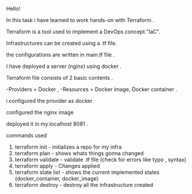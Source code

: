 Hello!

In this task i have learned to work hands-on with Terraform .  

Terraform is a tool used to implement a DevOps concept "IaC". 

Infrastructures can be created using a .tf file. 

the configurations are written in main.tf file .

I have deployed a server (nginx) using docker . 

Terraform file consists of 2 basic contents . 

-Providers = Docker , 
-Resources = Docker image, Docker container . 

i configured the provider as docker 

configured the nginx image
 
deployed it in my localhost 8081 .

commands used
1) terraform init - initializes a repo for my infra
2) terraform plan - shows whats things gonna changed
3) terraform validate - validate .tf file (check for errors like typo , syntax)
4) terraform apply - Changes applied
5) terraform state list - shows the current implemented states (docker_container, docker_image)
6) terraform destroy - destroy all the infrastructure created 
